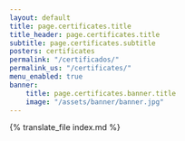 ```yaml
---
layout: default
title: page.certificates.title
title_header: page.certificates.title
subtitle: page.certificates.subtitle
posters: certificates
permalink: "/certificados/"
permalink_us: "/certificates/"
menu_enabled: true
banner:
    title: page.certificates.banner.title
    image: "/assets/banner/banner.jpg"
---
```


{% translate_file index.md %}
